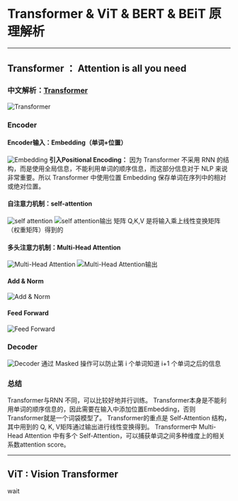 # Transformer & ViT & BERT & BEiT 原理解析
---
## Transformer ： Attention is all you need

### 中文解析：[Transformer](https://zhuanlan.zhihu.com/p/338817680)
![Transformer](https://raw.githubusercontent.com/Hlfglimpse/PicGo/master/20230529162515.png)

### Encoder
#### Encoder输入：Embedding（单词+位置）
![Embedding](https://raw.githubusercontent.com/Hlfglimpse/PicGo/master/20230530115218.png)
**引入Positional Encoding：** 因为 Transformer 不采用 RNN 的结构，而是使用全局信息，不能利用单词的顺序信息，而这部分信息对于 NLP 来说非常重要。所以 Transformer 中使用位置 Embedding 保存单词在序列中的相对或绝对位置。

#### 自注意力机制：self-attention
![self attention](https://raw.githubusercontent.com/Hlfglimpse/PicGo/master/20230530210001.png)
![self attention输出](https://raw.githubusercontent.com/Hlfglimpse/PicGo/master/20230530210311.png)
矩阵 Q,K,V 是将输入乘上线性变换矩阵（权重矩阵）得到的

#### 多头注意力机制：Multi-Head Attention
![Multi-Head Attention](https://raw.githubusercontent.com/Hlfglimpse/PicGo/master/20230530210729.png)
![Multi-Head Attention输出](https://raw.githubusercontent.com/Hlfglimpse/PicGo/master/20230530212325.png)

#### Add & Norm
![Add & Norm](https://raw.githubusercontent.com/Hlfglimpse/PicGo/master/20230530212446.png)

#### Feed Forward
![Feed Forward](https://raw.githubusercontent.com/Hlfglimpse/PicGo/master/20230530212525.png)

### Decoder
![Decoder](https://raw.githubusercontent.com/Hlfglimpse/PicGo/master/20230530212804.png)
通过 Masked 操作可以防止第 i 个单词知道 i+1 个单词之后的信息

### 总结
Transformer与RNN 不同，可以比较好地并行训练。
Transformer本身是不能利用单词的顺序信息的，因此需要在输入中添加位置Embedding，否则Transformer就是一个词袋模型了。
Transformer的重点是 Self-Attention 结构，其中用到的 Q, K, V矩阵通过输出进行线性变换得到。
Transformer中 Multi-Head Attention 中有多个 Self-Attention，可以捕获单词之间多种维度上的相关系数attention score。

---
## ViT : Vision Transformer
wait